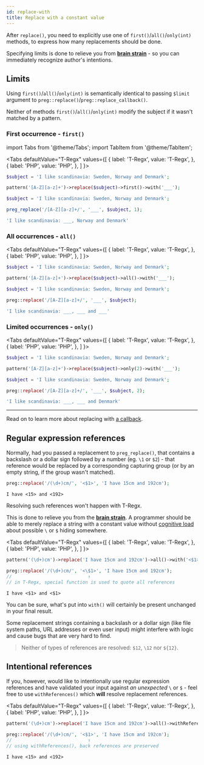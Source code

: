 ```yaml
---
id: replace-with
title: Replace with a constant value
---
```


After `replace()`, you need to explicitly use one of `first()`/`all()`/`only(int)` methods, to express how many
replacements should be done.

Specifying limits is done to relieve you from [**brain strain**](overview.md#brain-strain) - so you can immediately
recognize author's intentions.

## Limits

Using `first()`/`all()`/`only(int)` is semantically identical to passing `$limit` argument to `preg::replace()`/`preg::replace_callback()`.

Neither of methods `first()`/`all()`/`only(int)` modify the subject if it wasn't matched by a pattern.

### First occurrence - `first()`

import Tabs from '@theme/Tabs';
import TabItem from '@theme/TabItem';

<Tabs
defaultValue="T-Regx"
values={[
{ label: 'T-Regx', value: 'T-Regx', },
{ label: 'PHP', value: 'PHP', },
]
}>
<TabItem value="T-Regx">

```php
$subject = 'I like scandinavia: Sweden, Norway and Denmark';

pattern('[A-Z][a-z]+')->replace($subject)->first()->with('___');
```

</TabItem>
<TabItem value="PHP">

```php
$subject = 'I like scandinavia: Sweden, Norway and Denmark';

preg_replace('/[A-Z][a-z]+/', '___', $subject, 1);
```

</TabItem>
</Tabs>

<!--T-Regx:{return-at(last)}-->
<!--PHP:{return-at(last)}-->
<!--Result-Value-->

```php
'I like scandinavia: ___, Norway and Denmark'
```

### All occurrences - `all()`

<Tabs
defaultValue="T-Regx"
values={[
{ label: 'T-Regx', value: 'T-Regx', },
{ label: 'PHP', value: 'PHP', },
]
}>
<TabItem value="T-Regx">

```php
$subject = 'I like scandinavia: Sweden, Norway and Denmark';

pattern('[A-Z][a-z]+')->replace($subject)->all()->with('___');
```

</TabItem>
<TabItem value="PHP">

```php
$subject = 'I like scandinavia: Sweden, Norway and Denmark';

preg::replace('/[A-Z][a-z]+/', '___', $subject);
```

</TabItem>
</Tabs>

<!--T-Regx:{return-at(last)}-->
<!--PHP:{return-at(last)}-->
<!--Result-Value-->

```php
'I like scandinavia: ___, ___ and ___'
```

### Limited occurrences - `only()`

<Tabs
defaultValue="T-Regx"
values={[
{ label: 'T-Regx', value: 'T-Regx', },
{ label: 'PHP', value: 'PHP', },
]
}>
<TabItem value="T-Regx">

```php
$subject = 'I like scandinavia: Sweden, Norway and Denmark';

pattern('[A-Z][a-z]+')->replace($subject)->only(2)->with('___');
```

</TabItem>
<TabItem value="PHP">

```php
$subject = 'I like scandinavia: Sweden, Norway and Denmark';

preg::replace('/[A-Z][a-z]+/', '___', $subject, 2);
```

</TabItem>
</Tabs>

<!--T-Regx:{return-at(last)}-->
<!--PHP:{return-at(last)}-->
<!--Result-Value-->

```php
'I like scandinavia: ___, ___ and Denmark'
```

---

Read on to learn more about replacing with [a callback](replace-callback.md).

## Regular expression references

Normally, had you passed a replacement to `preg_replace()`, that contains a backslash or a dollar sign followed by a
number (eg. `\1` or `$2`) - that reference would be replaced by a corresponding capturing group (or by an empty string,
if the group wasn't matched).

```php
preg::replace('/(\d+)cm/', '<$1>', 'I have 15cm and 192cm');
```

```text
I have <15> and <192>
```

Resolving such references won't happen with T-Regx.

This is done to relieve you from the [**brain strain**](overview.md#brain-strain). A programmer should be able to merely
replace a string with a constant value without [cognitive load](overview.md#brain-strain) about possible `\` or `$` hiding somewhere.

<Tabs
defaultValue="T-Regx"
values={[
{ label: 'T-Regx', value: 'T-Regx', },
{ label: 'PHP', value: 'PHP', },
]
}>
<TabItem value="T-Regx">

```php
pattern('(\d+)cm')->replace('I have 15cm and 192cm')->all()->with('<$1>');
```

</TabItem>
<TabItem value="PHP">

```php
preg::replace('/(\d+)cm/', '<\$1>', 'I have 15cm and 192cm');
//                            ↑
// in T-Regx, special function is used to quote all references
```

</TabItem>
</Tabs>

<!--T-Regx:{echo-at(first)}-->
<!--PHP:{echo-at(first)}-->
<!--Result-Output-->

```text
I have <$1> and <$1>
```

You can be sure, what's put into `with()` will certainly be present unchanged in your final result.

Some replacement strings containing a backslash or a dollar sign (like file system paths, URL addresses or even user input)
might interfere with logic and cause bugs that are very hard to find.

> Neither of types of references are resolved: `$12`, `\12` nor `${12}`.

## Intentional references

If you, however, would like to intentionally use regular expression references and have validated your input
against _an unexpected_ `\` or `$` - feel free to use `withReferences()` which **will** resolve replacement references.

<Tabs
defaultValue="T-Regx"
values={[
{ label: 'T-Regx', value: 'T-Regx', },
{ label: 'PHP', value: 'PHP', },
]
}>
<TabItem value="T-Regx">

```php
pattern('(\d+)cm')->replace('I have 15cm and 192cm')->all()->withReferences('<$1>');
```

</TabItem>
<TabItem value="PHP">

```php
preg::replace('/(\d+)cm/', '<$1>', 'I have 15cm and 192cm');
//                            ↑
// using withReferences(), back references are preserved
```

</TabItem>
</Tabs>

<!--T-Regx:{echo-at(first)}-->
<!--PHP:{echo-at(first)}-->
<!--Result-Output-->

```text
I have <15> and <192>
```
